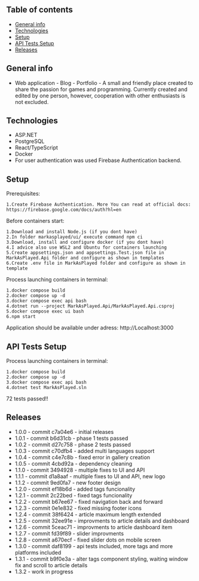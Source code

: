 ## Table of contents

- [General info](#general-info)
- [Technologies](#technologies)
- [Setup](#setup)
- [API Tests Setup](#api-tests-setup)
- [Releases](#releases)

## General info

- Web application - Blog - Portfolio - A small and friendly place created to share the passion for games and programming. Currently created and edited by one person, however, cooperation with other enthusiasts is not excluded.

## Technologies

- ASP.NET
- PostgreSQL
- React/TypeScript
- Docker
- For user authentication was used Firebase Authentication backend.

## Setup

Prerequisites:

```
1.Create Firebase Authentication. More You can read at official docs: https://firebase.google.com/docs/auth?hl=en
```

Before containers start:

```
1.Download and install Node.js (if you dont have)
2.In folder markasplayed/ui/ execute command npm ci
3.Download, install and configure docker (if you dont have)
4.I advice also use WSL2 and Ubuntu for containers launching
5.Create appsettings.json and appsettings.Test.json file in MarkAsPlayed.Api folder and configure as shown in templates
6.Create .env file in MarkAsPlayed folder and configure as shown in template
```

Process launching containers in terminal:

```
1.docker compose build
2.docker compose up -d
3.docker compose exec api bash
4.dotnet run --project MarkAsPlayed.Api/MarkAsPlayed.Api.csproj
5.docker compose exec ui bash
6.npm start
```

Application should be available under adress: http://Localhost:3000

## API Tests Setup

Process launching containers in terminal:

```
1.docker compose build
2.docker compose up -d
3.docker compose exec api bash
4.dotnet test MarkAsPlayed.sln
```

72 tests passed!!

## Releases

- 1.0.0 - commit c7a04e6 - initial releases
- 1.0.1 - commit b6d31cb - phase 1 tests passed
- 1.0.2 - commit d27c758 - phase 2 tests passed
- 1.0.3 - commit c70dfb4 - added multi languages support
- 1.0.4 - commit c4e7c8b - fixed error in gallery creation
- 1.0.5 - commit 4cbd92a - dependency cleaning
- 1.1.0 - commit 3494928 - multiple fixes to UI and API
- 1.1.1 - commit d1a8aaf - multiple fixes to UI and API, new logo
- 1.1.2 - commit 9ed0fa7 - new footer design
- 1.2.0 - commit ef18b6d - added tags funcionality
- 1.2.1 - commit 2c22bed - fixed tags funcionality
- 1.2.2 - commit b67ee67 - fixed navigation back and forward
- 1.2.3 - commit 0e1e832 - fixed missing footer icons
- 1.2.4 - commit 38f6424 - article maximum length extended
- 1.2.5 - commit 32ee91e - improvments to article details and dashboard
- 1.2.6 - commit 5ceac71 - improvments to article dashboard item
- 1.2.7 - commit fd39f89 - slider improvments
- 1.2.8 - commit a670ecf - fixed slider dots on mobile screen
- 1.3.0 - commit daf8199 - api tests included, more tags and more platforms included
- 1.3.1 - commit b9f0e3a - alter tags component styling, waiting window fix and scroll to article details
- 1.3.2 - work in progress
